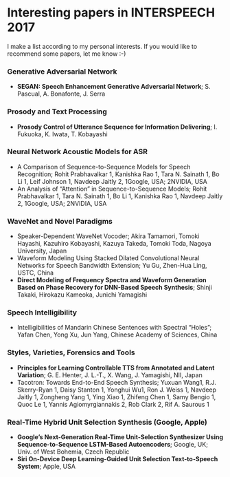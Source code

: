 # Interesting papers in INTERSPEECH 2017

I make a list according to my personal interests.
If you would like to recommend some papers, let me know :-)

### Generative Adversarial Network
- **SEGAN: Speech Enhancement Generative Adversarial Network**; S. Pascual, A. Bonafonte, J. Serra

### Prosody and Text Processing
- **Prosody Control of Utterance Sequence for Information Delivering**; I. Fukuoka, K. Iwata, T. Kobayashi

### Neural Network Acoustic Models for ASR
- A Comparison of Sequence-to-Sequence Models for Speech Recognition; Rohit Prabhavalkar 1, Kanishka Rao 1, Tara N. Sainath 1, Bo
Li 1, Leif Johnson 1, Navdeep Jaitly 2, 1Google, USA; 2NVIDIA, USA
- An Analysis of “Attention” in Sequence-to-Sequence Models; Rohit Prabhavalkar 1, Tara N. Sainath 1, Bo Li 1, Kanishka Rao 1,
Navdeep Jaitly 2, 1Google, USA; 2NVIDIA, USA

### WaveNet and Novel Paradigms
- Speaker-Dependent WaveNet Vocoder; Akira Tamamori, Tomoki Hayashi, Kazuhiro Kobayashi, Kazuya Takeda, Tomoki Toda, Nagoya
University, Japan
- Waveform Modeling Using Stacked Dilated Convolutional Neural Networks for Speech Bandwidth Extension; Yu Gu, Zhen-Hua Ling, USTC, China
- **Direct Modeling of Frequency Spectra and Waveform Generation Based on Phase Recovery for DNN-Based Speech Synthesis**; Shinji Takaki, Hirokazu Kameoka, Junichi Yamagishi

### Speech Intelligibility
- Intelligibilities of Mandarin Chinese Sentences with Spectral “Holes”; Yafan Chen, Yong Xu, Jun Yang, Chinese Academy of Sciences,
China

### Styles, Varieties, Forensics and Tools
- **Principles for Learning Controllable TTS from Annotated and Latent Variation**; G. E. Henter, J. L.-T., X. Wang,
J. Yamagishi, NII, Japan
- Tacotron: Towards End-to-End Speech Synthesis; Yuxuan Wang1, R.J. Skerry-Ryan 1, Daisy Stanton 1, Yonghui Wu1, Ron J. Weiss
1, Navdeep Jaitly 1, Zongheng Yang 1, Ying Xiao 1, Zhifeng Chen 1, Samy Bengio 1, Quoc Le 1, Yannis Agiomyrgiannakis 2, Rob Clark 2,
Rif A. Saurous 1

### Real-Time Hybrid Unit Selection Synthesis (Google, Apple)
  * **Google’s Next-Generation Real-Time Unit-Selection Synthesizer Using Sequence-to-Sequence LSTM-Based Autoencoders**; Google, UK; Univ. of West Bohemia, Czech Republic
  * **Siri On-Device Deep Learning-Guided Unit Selection Text-to-Speech System**; Apple, USA
